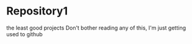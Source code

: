 # Repository1
the least good projects
Don't bother reading any of this, I'm just getting used to github

